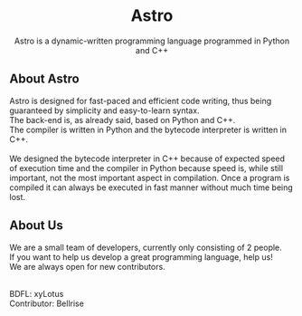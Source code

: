 <!-- START -->

<h1 align="center">Astro</h1>
<p align="center">Astro is a dynamic-written programming language programmed in Python and C++</p>

<h2>About Astro</h2>
Astro is designed for fast-paced and efficient code writing, thus being guaranteed by simplicity and easy-to-learn syntax.
<br>
The back-end is, as already said, based on Python and C++. 
<br>
The compiler is written in Python and the bytecode interpreter is written in C++.
<br>
<br>
We designed the bytecode interpreter in C++ because of expected speed of execution time and the compiler in Python because speed is, while still important, not the most important aspect in compilation. Once a program is compiled it can always be executed in fast manner without much time being lost.
<br>

<h2>About Us</h2>
We are a small team of developers, currently only consisting of 2 people.
<br>
If you want to help us develop a great programming language, help us! 
<br>
We are always open for new contributors.

<br>
<br>

<!-- Team -->
BDFL: xyLotus
<br>
Contributor: Bellrise

<!-- END -->
